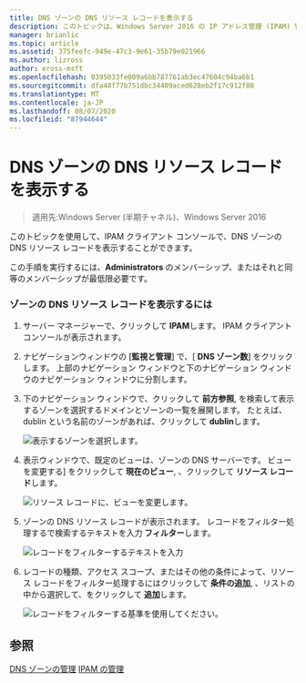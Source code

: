 ```yaml
---
title: DNS ゾーンの DNS リソース レコードを表示する
description: このトピックは、Windows Server 2016 の IP アドレス管理 (IPAM) 管理ガイドに含まれています。
manager: brianlic
ms.topic: article
ms.assetid: 375feefc-949e-47c3-9e61-35b79e021966
ms.author: lizross
author: eross-msft
ms.openlocfilehash: 0395033fe009a6bb787761ab3ec47604c94ba6b1
ms.sourcegitcommit: dfa48f77b751dbc34409aced628eb2f17c912f08
ms.translationtype: MT
ms.contentlocale: ja-JP
ms.lasthandoff: 08/07/2020
ms.locfileid: "87944644"
---
```

# <a name="view-dns-resource-records-for-a-dns-zone"></a>DNS ゾーンの DNS リソース レコードを表示する

>適用先:Windows Server (半期チャネル)、Windows Server 2016

このトピックを使用して、IPAM クライアント コンソールで、DNS ゾーンの DNS リソース レコードを表示することができます。

この手順を実行するには、**Administrators** のメンバーシップ、またはそれと同等のメンバーシップが最低限必要です。

### <a name="to-view-dns-resource-records-for-a-zone"></a>ゾーンの DNS リソース レコードを表示するには

1.  サーバー マネージャーで、クリックして  **IPAM**します。 IPAM クライアントコンソールが表示されます。

2.  ナビゲーションウィンドウの [**監視と管理**] で、[ **DNS ゾーン数**] をクリックします。  上部のナビゲーション ウィンドウと下のナビゲーション ウィンドウのナビゲーション ウィンドウに分割します。

3.  下のナビゲーション ウィンドウで、クリックして **前方参照**, を検索して表示するゾーンを選択するドメインとゾーンの一覧を展開します。 たとえば、dublin という名前のゾーンがあれば、クリックして **dublin**します。

    ![表示するゾーンを選択します。](../../media/View-DNS-Resource-Records-for-a-DNS-Zone/ipam_DNSzones_01a.jpg)


4.  表示ウィンドウで、既定のビューは、ゾーンの DNS サーバーです。 ビューを変更する] をクリックして **現在のビュー**, 、クリックして **リソース レコード**します。

    ![リソース レコードに、ビューを変更します。](../../media/View-DNS-Resource-Records-for-a-DNS-Zone/ipam_Zone_RR_02.jpg)

5.  ゾーンの DNS リソース レコードが表示されます。 レコードをフィルター処理するで検索するテキストを入力 **フィルター**します。

    ![レコードをフィルターするテキストを入力](../../media/View-DNS-Resource-Records-for-a-DNS-Zone/ipam_DNSzones_01c.jpg)

6.  レコードの種類、アクセス スコープ、またはその他の条件によって、リソース レコードをフィルター処理するにはクリックして **条件の追加**, 、リストの中から選択して、をクリックして **追加**します。

    ![レコードをフィルターする基準を使用してください。](../../media/View-DNS-Resource-Records-for-a-DNS-Zone/ipam_DNSzones_01d.jpg)

## <a name="see-also"></a>参照
[DNS ゾーンの管理](DNS-Zone-Management.md) 
[IPAM の管理](Manage-IPAM.md)



